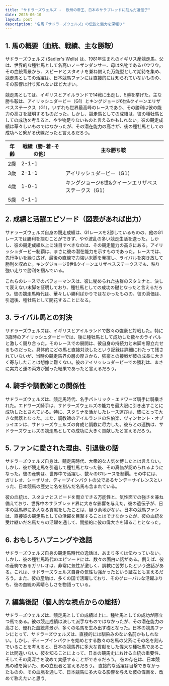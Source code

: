 ```yaml
---
title: "サドラーズウェルズ -  欧州の帝王、日本のサラブレッドに刻んだ遺伝子"
date: 2025-06-10
layout: post
description: "名馬『サドラーズウェルズ』の伝説と魅力を深堀り"
---
```


## 1. 馬の概要（血統、戦績、主な勝鞍）

サドラーズウェルズ (Sadler's Wells) は、1981年生まれのイギリス産競走馬。父は、世界的な種牡馬として名高いノーザンダンサー、母は名牝であるパウワウ。その血統背景から、スピードとスタミナを兼ね備えた万能型として期待を集め、競走馬としての活躍は、日本競馬ファンには直接的には知られていないものの、その影響は計り知れないほど大きい。

競走馬としては、イギリスとアイルランドで14戦に出走し、5勝を挙げた。主な勝ち鞍は、アイリッシュダービー（G1）とキングジョージ6世&クイーンエリザベスステークス（G1）。いずれも世界最高峰のレースであり、その勝利は彼の能力の高さを証明するものだった。しかし、競走馬としての成績は、彼の種牡馬としての成功を考えると、やや物足りないものと言えるかもしれない。彼の競走成績は華々しいものではなかったが、その潜在能力の高さが、後の種牡馬としての成功へと繋がる伏線だったと言えるだろう。

| 年齢 | 戦績（勝-着-その他） | 主な勝ち鞍 |
|---|---|---|
| 2歳 | 2-1-1 |  |
| 3歳 | 2-1-1 | アイリッシュダービー（G1） |
| 4歳 | 1-0-1 | キングジョージ6世&クイーンエリザベスステークス（G1） |
| 5歳 | 0-1-1 |  |


## 2. 成績と活躍エピソード（図表があれば出力）

サドラーズウェルズ自身の競走成績は、G1レースを2勝しているものの、他のG1レースでは勝利を掴むことができず、やや波乱の多い競走生活を送った。しかし、彼の競走成績以上に注目すべきなのは、その競走能力の高さにある。アイリッシュダービー制覇は、まさに彼の潜在能力を示すものであった。レースでは、先行争いを繰り広げ、最後の直線で力強い末脚を発揮し、ライバルを突き放して勝利を収めた。キングジョージ6世&クイーンエリザベスステークスでも、粘り強い走りで勝利を掴んでいる。

これらのレースでのパフォーマンスは、彼に秘められた抜群のスタミナと、決して衰えない末脚を証明しており、種牡馬としての成功の礎となったと言えるだろう。彼の競走馬時代は、華々しい勝利ばかりではなかったものの、彼の真価は、引退後、種牡馬として開花することになる。


## 3. ライバル馬との対決

サドラーズウェルズは、イギリスとアイルランドで数々の強豪と対戦した。特に3歳時のアイリッシュダービーでは、後に種牡馬として成功した数々のライバルと激しく競り合った。そのレースでの展開は、彼自身の持続力と末脚を際立たせるものだった。具体的にどの馬と直接対決したという記録は詳細にわたって残されていないが、当時の競走馬界の層の厚さから、強豪との接戦が彼の成長に大きく寄与したことは想像に難くない。彼のアイリッシュダービーでの勝利は、まさに実力と運の両方が揃った結果であったと言えるだろう。


## 4. 騎手や調教師との関係性

サドラーズウェルズは、競走馬時代、名手パトリック・エドワーズ騎手に騎乗された。エドワーズ騎手は、サドラーズウェルズの能力を最大限に引き出すことに成功したとされている。特に、スタミナを活かしたレース運びは、彼にとって大きな武器となった。また、調教師のアイルランドの名伯楽、ヴィンセント・オブライエンは、サドラーズウェルズの育成と調教に尽力した。彼らとの連携は、サドラーズウェルズの競走馬としての成功に大きく貢献したと言えるだろう。


## 5. ファンに愛された理由、引退後の話

サドラーズウェルズ自身は、競走馬時代、大衆的な人気を博したとは言えない。しかし、彼が競走馬を引退して種牡馬となった後、その真価が認められるようになった。彼の産駒は、世界中で活躍し、数々のG1レースを制覇。その中には、ガリレオ、シーザリオ、ディープインパクトの父であるサンデーサイレンスといった、日本競馬の歴史に名を刻んだ名馬も含まれている。

彼の血統は、スタミナとスピードを両立できる万能性と、気性面での強さを兼ね備えており、世界中のサラブレッド界に大きな影響を与えた。彼の遺伝子が、日本の競馬界に多大なる貢献をしたことは、疑う余地がない。日本の競馬ファンは、直接彼の競走馬としての活躍を目撃することはできなかったが、彼の血統を受け継いだ名馬たちの活躍を通して、間接的に彼の偉大さを知ることとなった。


## 6. おもしろハプニングや逸話

サドラーズウェルズ自身の競走馬時代の逸話は、あまり多くは伝わっていない。しかし、彼の種牡馬時代のエピソードには、数々の面白い話がある。例えば、彼の産駒であるガリレオは、非常に気性が激しく、調教に苦労したという逸話がある。これは、サドラーズウェルズ自身の気性も強かったという証左とも言えるだろう。また、彼の産駒は、多くの国で活躍しており、そのグローバルな活躍ぶりも、彼の血統の素晴らしさを物語っている。


## 7. 編集後記（個人的な視点からの総括）

サドラーズウェルズは、競走馬としての成績以上に、種牡馬としての成功が際立つ馬である。彼の競走成績は決して派手なものではなかったが、その潜在能力の高さと、優れた血統背景が、多くの名馬を生み出す礎となった。日本の競馬ファンにとって、サドラーズウェルズは、直接的には馴染みのない名前かもしれない。しかし、ディープインパクトを始めとする数々の名馬の父系にその名を刻んでいることを考えると、日本の競馬界に多大な貢献をした偉大な種牡馬であることは間違いない。彼を知ることによって、日本の競馬史における血統の重要性、そしてその奥深さを改めて実感することができるだろう。  彼の存在は、日本競馬の礎を築いた、影の立役者と言えるだろう。  直接的な活躍は目撃できなかったものの、その血脈を通して、日本競馬に多大なる影響を与えた彼の偉業を、改めて称えたいと思う。
